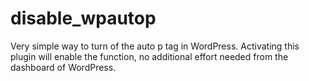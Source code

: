 # disable_wpautop
Very simple way to turn of the auto p tag in WordPress. Activating this plugin will enable the function, no additional effort needed from the dashboard of WordPress.
